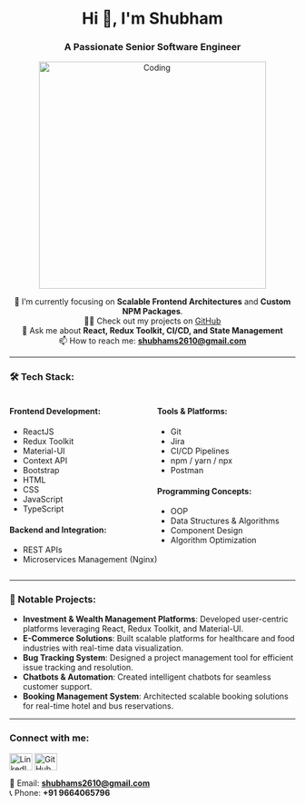 <!--
**s26102000s/s26102000s** is a ✨ _special_ ✨ repository because its `README.md` (this file) appears on your GitHub profile.

Here are some ideas to get you started:

- 🔭 I’m currently working on ...
- 🌱 I’m currently learning ...
- 👯 I’m looking to collaborate on ...
- 🤔 I’m looking for help with ...
- 💬 Ask me about ...
- 📫 How to reach me: ...
- 😄 Pronouns: ...
- ⚡ Fun fact: ...
-->

<h1 align="center">Hi 👋, I'm Shubham</h1>
<h3 align="center">A Passionate Senior Software Engineer</h3>

<p align="center">
  <img alt="Coding" width="400" src="https://cdn.dribbble.com/users/1162077/screenshots/3848914/programmer.gif">
</p>

<p align="center">
  🌱 I’m currently focusing on <strong>Scalable Frontend Architectures</strong> and <strong>Custom NPM Packages</strong>.<br>
  👨‍💻 Check out my projects on <a href="https://github.com/s26102000s">GitHub</a><br>
  💬 Ask me about <strong>React, Redux Toolkit, CI/CD, and State Management</strong><br>
  📫 How to reach me: <strong><a href="mailto:shubhams2610@gmail.com">shubhams2610@gmail.com</a></strong>
</p>

---

### 🛠️ Tech Stack:

<div style="display: flex;">
  <div>
    <h4>Frontend Development:</h4>
    <ul>
      <li>ReactJS</li>
      <li>Redux Toolkit</li>
      <li>Material-UI</li>
      <li>Context API</li>
      <li>Bootstrap</li>
      <li>HTML</li>
      <li>CSS</li>
      <li>JavaScript</li>
      <li>TypeScript</li>
    </ul>
    <h4>Backend and Integration:</h4>
    <ul>
      <li>REST APIs</li>
      <li>Microservices Management (Nginx)</li>
    </ul>
  </div>
  <div>
    <h4>Tools & Platforms:</h4>
    <ul>
      <li>Git</li>
      <li>Jira</li>
      <li>CI/CD Pipelines</li>
      <li>npm / yarn / npx</li>
      <li>Postman</li>
    </ul>
    <h4>Programming Concepts:</h4>
    <ul>
      <li>OOP</li>
      <li>Data Structures & Algorithms</li>
      <li>Component Design</li>
      <li>Algorithm Optimization</li>
    </ul>
  </div>
</div>

---

### 🚀 Notable Projects:

- **Investment & Wealth Management Platforms**: Developed user-centric platforms leveraging React, Redux Toolkit, and Material-UI.
- **E-Commerce Solutions**: Built scalable platforms for healthcare and food industries with real-time data visualization.
- **Bug Tracking System**: Designed a project management tool for efficient issue tracking and resolution.
- **Chatbots & Automation**: Created intelligent chatbots for seamless customer support.
- **Booking Management System**: Architected scalable booking solutions for real-time hotel and bus reservations.

---

<h3 align="left">Connect with me:</h3>
<p align="left">
  <a href="https://linkedin.com/in/shubham-setia" target="_blank"><img align="center" src="https://raw.githubusercontent.com/rahuldkjain/github-profile-readme-generator/master/src/images/icons/Social/linked-in-alt.svg" alt="LinkedIn" height="30" width="40" /></a>
  <a href="https://github.com/s26102000s" target="_blank"><img align="center" src="https://raw.githubusercontent.com/rahuldkjain/github-profile-readme-generator/master/src/images/icons/Social/github.svg" alt="GitHub" height="30" width="40" /></a>
</p>

<p>
  📧 Email: <strong><a href="mailto:shubhams2610@gmail.com">shubhams2610@gmail.com</a></strong><br>
  📞 Phone: <strong>+91 9664065796</strong>
</p>
